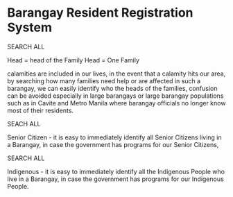 # Barangay Resident Registration System

SEARCH ALL 

Head = head of the Family
Head = One Family


calamities are included in our lives, in the event that a calamity hits our area, by searching how many families need help or are affected in such a barangay, we can easily identify who the heads of the families, confusion can be avoided especially in large barangays or large barangay populations such as in Cavite and Metro Manila where barangay officials no longer know most of their residents.


SEACH ALL

Senior Citizen - it is easy to immediately identify all Senior Citizens living in a Barangay, in case the government has programs for our Senior Citizens,

SEARCH ALL 

Indigenous - it is easy to immediately identify all the Indigenous People who live in a Barangay, in case the government has programs for our Indigenous People.
